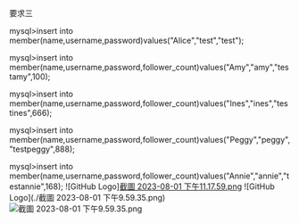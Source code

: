 要求三

mysql>insert into member(name,username,password)values("Alice","test","test");

mysql>insert into member(name,username,password,follower_count)values("Amy","amy","testamy",100);

mysql>insert into member(name,username,password,follower_count)values("Ines","ines","testines",666);

mysql>insert into member(name,username,password,follower_count)values("Peggy","peggy","testpeggy",888);

mysql>insert into member(name,username,password,follower_count)values("Annie","annie","testannie",168);
![GitHub Logo][截圖 2023-08-01 下午11.17.59.png](https://s3-us-west-2.amazonaws.com/secure.notion-static.com/03593fde-3093-4bc0-b4e6-f2d225bfe58a/%E6%88%AA%E5%9C%96_2023-08-01_%E4%B8%8B%E5%8D%889.59.35.png)
![GitHub Logo](./截圖 2023-08-01 下午9.59.35.png)
![截圖 2023-08-01 下午9.59.35.png](https://s3-us-west-2.amazonaws.com/secure.notion-static.com/03593fde-3093-4bc0-b4e6-f2d225bfe58a/%E6%88%AA%E5%9C%96_2023-08-01_%E4%B8%8B%E5%8D%889.59.35.png)
